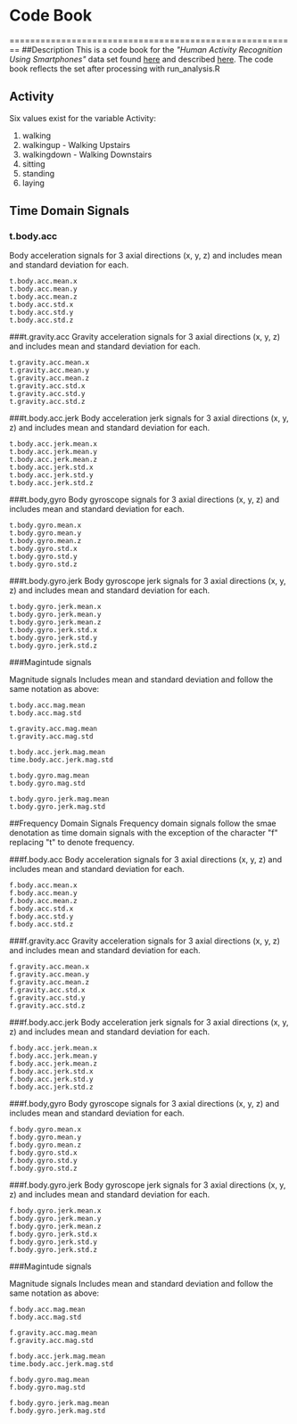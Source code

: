 # Code Book
========================================================
##Description
This is a code book for the *"Human Activity Recognition Using Smartphones"* data set found [here](https://d396qusza40orc.cloudfront.net/getdata%2Fprojectfiles%2FUCI%20HAR%20Dataset.zip) and described [here](http://archive.ics.uci.edu/ml/datasets/Human+Activity+Recognition+Using+Smartphones).  The code book reflects the set after processing with run_analysis.R

## Activity
Six values exist for the variable Activity:
  1. walking
  2. walkingup - Walking Upstairs
  3. walkingdown - Walking Downstairs
  4. sitting
  5. standing
  6. laying
  
## Time Domain Signals
 
### t.body.acc
Body acceleration signals for 3 axial directions (x, y, z) and includes mean and standard deviation for each.

    t.body.acc.mean.x
    t.body.acc.mean.y
    t.body.acc.mean.z
    t.body.acc.std.x
    t.body.acc.std.y
    t.body.acc.std.z

###t.gravity.acc
Gravity acceleration signals for 3 axial directions (x, y, z) and includes mean and standard deviation for each.


    t.gravity.acc.mean.x
    t.gravity.acc.mean.y
    t.gravity.acc.mean.z
    t.gravity.acc.std.x
    t.gravity.acc.std.y
    t.gravity.acc.std.z
    
###t.body.acc.jerk
Body acceleration jerk signals for 3 axial directions (x, y, z) and includes mean and standard deviation for each.


    t.body.acc.jerk.mean.x
    t.body.acc.jerk.mean.y
    t.body.acc.jerk.mean.z
    t.body.acc.jerk.std.x
    t.body.acc.jerk.std.y
    t.body.acc.jerk.std.z
    
###t.body,gyro
Body gyroscope signals for 3 axial directions (x, y, z) and includes mean and standard deviation for each.

    t.body.gyro.mean.x
    t.body.gyro.mean.y
    t.body.gyro.mean.z
    t.body.gyro.std.x
    t.body.gyro.std.y
    t.body.gyro.std.z
    
###t.body.gyro.jerk
Body gyroscope jerk signals for 3 axial directions (x, y, z) and includes mean and standard deviation for each.

    t.body.gyro.jerk.mean.x
    t.body.gyro.jerk.mean.y
    t.body.gyro.jerk.mean.z
    t.body.gyro.jerk.std.x
    t.body.gyro.jerk.std.y
    t.body.gyro.jerk.std.z
    
###Magintude signals

Magnitude signals Includes mean and standard deviation and follow the same notation as above:

    t.body.acc.mag.mean
    t.body.acc.mag.std
   
    t.gravity.acc.mag.mean
    t.gravity.acc.mag.std

    t.body.acc.jerk.mag.mean
    time.body.acc.jerk.mag.std

    t.body.gyro.mag.mean
    t.body.gyro.mag.std

    t.body.gyro.jerk.mag.mean
    t.body.gyro.jerk.mag.std

##Frequency Domain Signals
Frequency domain signals follow the smae denotation as time domain signals with the exception of the character "f" replacing "t" to denote frequency.

###f.body.acc
Body acceleration signals for 3 axial directions (x, y, z) and includes mean and standard deviation for each.

    f.body.acc.mean.x
    f.body.acc.mean.y
    f.body.acc.mean.z
    f.body.acc.std.x
    f.body.acc.std.y
    f.body.acc.std.z

###f.gravity.acc
Gravity acceleration signals for 3 axial directions (x, y, z) and includes mean and standard deviation for each.


    f.gravity.acc.mean.x
    f.gravity.acc.mean.y
    f.gravity.acc.mean.z
    f.gravity.acc.std.x
    f.gravity.acc.std.y
    f.gravity.acc.std.z
    
###f.body.acc.jerk
Body acceleration jerk signals for 3 axial directions (x, y, z) and includes mean and standard deviation for each.


    f.body.acc.jerk.mean.x
    f.body.acc.jerk.mean.y
    f.body.acc.jerk.mean.z
    f.body.acc.jerk.std.x
    f.body.acc.jerk.std.y
    f.body.acc.jerk.std.z
    
###f.body,gyro
Body gyroscope signals for 3 axial directions (x, y, z) and includes mean and standard deviation for each.

    f.body.gyro.mean.x
    f.body.gyro.mean.y
    f.body.gyro.mean.z
    f.body.gyro.std.x
    f.body.gyro.std.y
    f.body.gyro.std.z
    
###f.body.gyro.jerk
Body gyroscope jerk signals for 3 axial directions (x, y, z) and includes mean and standard deviation for each.

    f.body.gyro.jerk.mean.x
    f.body.gyro.jerk.mean.y
    f.body.gyro.jerk.mean.z
    f.body.gyro.jerk.std.x
    f.body.gyro.jerk.std.y
    f.body.gyro.jerk.std.z
    
###Magintude signals

Magnitude signals Includes mean and standard deviation and follow the same notation as above:

    f.body.acc.mag.mean
    f.body.acc.mag.std
   
    f.gravity.acc.mag.mean
    f.gravity.acc.mag.std

    f.body.acc.jerk.mag.mean
    time.body.acc.jerk.mag.std

    f.body.gyro.mag.mean
    f.body.gyro.mag.std

    f.body.gyro.jerk.mag.mean
    f.body.gyro.jerk.mag.std
    

